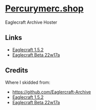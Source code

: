 # [Percurymerc.shop](https://percurymerc.shop)
Eaglecraft Archive Hoster

## Links
- [Eaglecraft 1.5.2](https://percurymerc.shop/152.html)
- [Eaglecraft Beta 22w17a](https://percurymerc.shop/22w17a.html)

## Credits
Where I skidded from:
- https://github.com/Eaglercraft-Archive
- [Eaglecraft 1.5.2](https://github.com/EAGLECRAFTARCHIVE/EagleCraft-Download/blob/main/Offline_Download_Version.html)
- [Eaglecraft Beta 22w17a](https://github.com/MinecraftChromeDev/eaglecraftsingleplayer/blob/main/Singleplayer.html)
